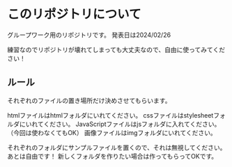 # このリポジトリについて
グループワーク用のリポジトリです。
発表日は2024/02/26

練習なのでリポジトリが壊れてしまっても大丈夫なので、自由に使ってみてください！

## ルール
それぞれのファイルの置き場所だけ決めさせてもらいます。

htmlファイルはhtmlフォルダにいれてください。
cssファイルはstylesheetフォルダにいれてください。
JavaScriptファイルはjsフォルダに入れてください。（今回は使わなくてもOK）
画像ファイルはimgフォルダにいれてください。

それぞれのフォルダにサンプルファイルを置くので、それは無視してください。
あとは自由です！
新しくフォルダを作りたい場合は作ってもらってOKです。